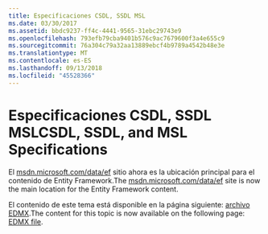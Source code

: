 ```yaml
---
title: Especificaciones CSDL, SSDL MSL
ms.date: 03/30/2017
ms.assetid: bbdc9237-ff4c-4441-9565-31ebc29743e9
ms.openlocfilehash: 793efb79cba9401b576c9ac7679600f3a4e655c9
ms.sourcegitcommit: 76a304c79a32aa13889ebcf4b9789a4542b48e3e
ms.translationtype: MT
ms.contentlocale: es-ES
ms.lasthandoff: 09/13/2018
ms.locfileid: "45528366"
---
```

# <a name="csdl-ssdl-and-msl-specifications"></a><span data-ttu-id="abf3c-102">Especificaciones CSDL, SSDL MSL</span><span class="sxs-lookup"><span data-stu-id="abf3c-102">CSDL, SSDL, and MSL Specifications</span></span>
<span data-ttu-id="abf3c-103">El [msdn.microsoft.com/data/ef](https://msdn.microsoft.com/data/ef) sitio ahora es la ubicación principal para el contenido de Entity Framework.</span><span class="sxs-lookup"><span data-stu-id="abf3c-103">The [msdn.microsoft.com/data/ef](https://msdn.microsoft.com/data/ef) site is now the main location for the Entity Framework content.</span></span>  
  
 <span data-ttu-id="abf3c-104">El contenido de este tema está disponible en la página siguiente: [archivo EDMX](https://msdn.microsoft.com/data/jj650889).</span><span class="sxs-lookup"><span data-stu-id="abf3c-104">The content for this topic is now available on the following page: [EDMX file](https://msdn.microsoft.com/data/jj650889).</span></span>
